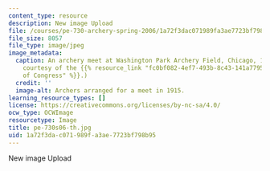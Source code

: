 ```yaml
---
content_type: resource
description: New image Upload
file: /courses/pe-730-archery-spring-2006/1a72f3dac071989fa3ae7723bf798b95_pe-730s06-th.jpg
file_size: 8057
file_type: image/jpeg
image_metadata:
  caption: An archery meet at Washington Park Archery Field, Chicago, 1915. (Image
    courtesy of the {{% resource_link "fc0bf082-4ef7-493b-8c43-141a77956824" "Library
    of Congress" %}}.)
  credit: ''
  image-alt: Archers arranged for a meet in 1915.
learning_resource_types: []
license: https://creativecommons.org/licenses/by-nc-sa/4.0/
ocw_type: OCWImage
resourcetype: Image
title: pe-730s06-th.jpg
uid: 1a72f3da-c071-989f-a3ae-7723bf798b95
---
```

New image Upload